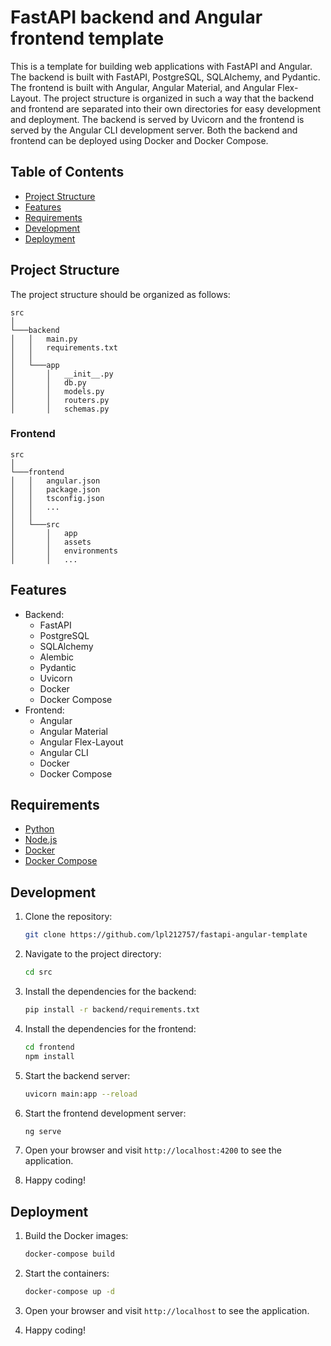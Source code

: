 # FastAPI backend and Angular frontend template

This is a template for building web applications with FastAPI and Angular. The backend is built with FastAPI, PostgreSQL, SQLAlchemy, and Pydantic. The frontend is built with Angular, Angular Material, and Angular Flex-Layout. The project structure is organized in such a way that the backend and frontend are separated into their own directories for easy development and deployment. The backend is served by Uvicorn and the frontend is served by the Angular CLI development server. Both the backend and frontend can be deployed using Docker and Docker Compose.

## Table of Contents

- [Project Structure](#project-structure)
- [Features](#features)
- [Requirements](#requirements)
- [Development](#development)
- [Deployment](#deployment)

## Project Structure

The project structure should be organized as follows:

```
src
│
└───backend
│   │   main.py
│   │   requirements.txt
│   │
│   └───app
│       │   __init__.py
│       │   db.py
│       │   models.py
│       │   routers.py
│       │   schemas.py
```

### Frontend
```
src
│
└───frontend
│   │   angular.json
│   │   package.json
│   │   tsconfig.json
│   │   ...
│   │
│   └───src
│       │   app
│       │   assets
│       │   environments
│       │   ...
```

## Features

- Backend:
  - FastAPI
  - PostgreSQL
  - SQLAlchemy
  - Alembic
  - Pydantic
  - Uvicorn
  - Docker
  - Docker Compose
- Frontend:
  - Angular
  - Angular Material
  - Angular Flex-Layout
  - Angular CLI
  - Docker
  - Docker Compose

## Requirements

- [Python](https://www.python.org/downloads/)
- [Node.js](https://nodejs.org/en/download/)
- [Docker](https://www.docker.com/get-started)
- [Docker Compose](https://docs.docker.com/compose/install/)

## Development

1. Clone the repository:

    ```bash
    git clone https://github.com/lpl212757/fastapi-angular-template
    ```

2. Navigate to the project directory:

    ```bash
    cd src
    ```

3. Install the dependencies for the backend:

    ```bash
    pip install -r backend/requirements.txt
    ```

4. Install the dependencies for the frontend:

    ```bash
    cd frontend
    npm install
    ```

5. Start the backend server:

    ```bash
    uvicorn main:app --reload
    ```

6. Start the frontend development server:

    ```bash
    ng serve
    ```

7. Open your browser and visit `http://localhost:4200` to see the application.

8. Happy coding!

## Deployment

1. Build the Docker images:

    ```bash
    docker-compose build
    ```

2. Start the containers:

    ```bash
    docker-compose up -d
    ```

3. Open your browser and visit `http://localhost` to see the application.

4. Happy coding!